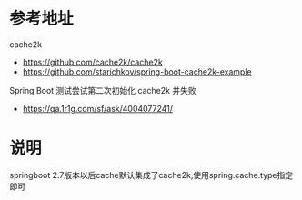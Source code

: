# 参考地址
cache2k
- https://github.com/cache2k/cache2k
- https://github.com/starichkov/spring-boot-cache2k-example

Spring Boot 测试尝试第二次初始化 cache2k 并失败
- https://qa.1r1g.com/sf/ask/4004077241/

# 说明
springboot 2.7版本以后cache默认集成了cache2k,使用spring.cache.type指定即可



